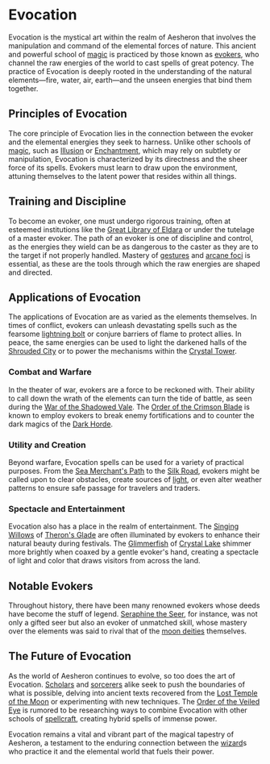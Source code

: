 # Evocation

Evocation is the mystical art within the realm of Aesheron that involves the manipulation and command of the elemental forces of nature. This ancient and powerful school of [magic](magic.md) is practiced by those known as [evokers](evokers.md), who channel the raw energies of the world to cast spells of great potency. The practice of Evocation is deeply rooted in the understanding of the natural elements—fire, water, air, earth—and the unseen energies that bind them together.

## Principles of Evocation

The core principle of Evocation lies in the connection between the evoker and the elemental energies they seek to harness. Unlike other schools of [magic](magic.md), such as [Illusion](Illusion.md) or [Enchantment](Enchantment.md), which may rely on subtlety or manipulation, Evocation is characterized by its directness and the sheer force of its spells. Evokers must learn to draw upon the environment, attuning themselves to the latent power that resides within all things.

## Training and Discipline

To become an evoker, one must undergo rigorous training, often at esteemed institutions like the [Great Library of Eldara](Great%20Library%20of%20Eldara.md) or under the tutelage of a master evoker. The path of an evoker is one of discipline and control, as the energies they wield can be as dangerous to the caster as they are to the target if not properly handled. Mastery of [gestures](gestures.md) and [arcane foci](arcane%20foci.md) is essential, as these are the tools through which the raw energies are shaped and directed.

## Applications of Evocation

The applications of Evocation are as varied as the elements themselves. In times of conflict, evokers can unleash devastating spells such as the fearsome [lightning bolt](lightning%20bolt.md) or conjure barriers of flame to protect allies. In peace, the same energies can be used to light the darkened halls of the [Shrouded City](Shrouded%20City.md) or to power the mechanisms within the [Crystal Tower](Crystal%20Tower.md).

### Combat and Warfare

In the theater of war, evokers are a force to be reckoned with. Their ability to call down the wrath of the elements can turn the tide of battle, as seen during the [War of the Shadowed Vale](War%20of%20the%20Shadowed%20Vale.md). The [Order of the Crimson Blade](Order%20of%20the%20Crimson%20Blade.md) is known to employ evokers to break enemy fortifications and to counter the dark magics of the [Dark Horde](Dark%20Horde.md).

### Utility and Creation

Beyond warfare, Evocation spells can be used for a variety of practical purposes. From the [Sea Merchant's Path](Sea%20Merchant's%20Path.md) to the [Silk Road](Silk%20Road.md), evokers might be called upon to clear obstacles, create sources of [light](light.md), or even alter weather patterns to ensure safe passage for travelers and traders.

### Spectacle and Entertainment

Evocation also has a place in the realm of entertainment. The [Singing Willows](Singing%20Willows.md) of [Theron's Glade](Theron's%20Glade.md) are often illuminated by evokers to enhance their natural beauty during festivals. The [Glimmerfish](Glimmerfish.md) of [Crystal Lake](Crystal%20Lake.md) shimmer more brightly when coaxed by a gentle evoker's hand, creating a spectacle of light and color that draws visitors from across the land.

## Notable Evokers

Throughout history, there have been many renowned evokers whose deeds have become the stuff of legend. [Seraphine the Seer](Seraphine%20the%20Seer.md), for instance, was not only a gifted seer but also an evoker of unmatched skill, whose mastery over the elements was said to rival that of the [moon deities](moon%20deities.md) themselves.

## The Future of Evocation

As the world of Aesheron continues to evolve, so too does the art of Evocation. [Scholars](Scholars.md) and [sorcerers](sorcerers.md) alike seek to push the boundaries of what is possible, delving into ancient texts recovered from the [Lost Temple of the Moon](Lost%20Temple%20of%20the%20Moon.md) or experimenting with new techniques. The [Order of the Veiled Eye](Order%20of%20the%20Veiled%20Eye.md) is rumored to be researching ways to combine Evocation with other schools of [spellcraft](spellcraft.md), creating hybrid spells of immense power.

Evocation remains a vital and vibrant part of the magical tapestry of Aesheron, a testament to the enduring connection between the [wizard](wizard.md)s who practice it and the elemental world that fuels their power.